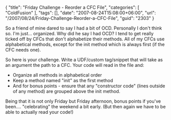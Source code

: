 {
	"title": "Friday Challenge - Reorder a CFC File",
	"categories": [
		"ColdFusion"
	],
	"tags": [],
	"date": "2007-08-24T15:08:00+06:00",
	"url": "/2007/08/24/Friday-Challenge-Reorder-a-CFC-File",
	"guid": "2303"
}

So a friend of mine dared to say I had a bit of OCD. Personally I don't think so. I'm just... organized. Why did he say I had OCD? I tend to get really ticked off by CFCs that don't alphabetize their methods. All of my CFCs use alphabetical methods, except for the init method which is always first (if the CFC needs one). 

So here is your challenge. Write a UDF/custom tag/snippet that will take as an argument the path to a CFC. Your code will read in the file and:

<ul>
<li>Organize all methods in alphabetical order
<li>Keep a method named "init" as the first method
<li>And for bonus points - ensure that any "constructor code" (lines outside of any method) are grouped above the init method.
</ul>

Being that it is not only Friday but Friday afternoon, bonus points if you've been.... "celebrating" the weekend a bit early. (But then again we have to be able to actually read your code!)